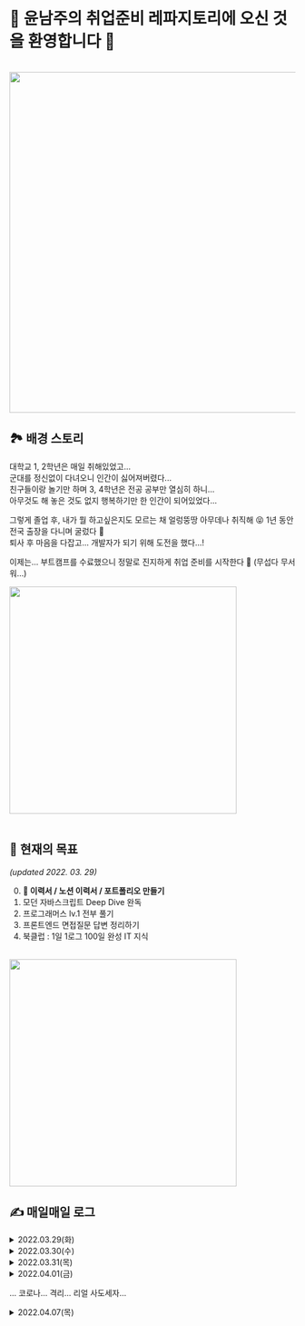 # 💖 윤남주의 취업준비 레파지토리에 오신 것을 환영합니다 💖

<br>

<img src="https://media4.giphy.com/media/Kd9IQloZWxEEU/giphy.gif?cid=ecf05e47v05acgheg2uy3aw3lno4zbyfoa4vyigqko5t5v74&rid=giphy.gif&ct=g" width="600" />

<br>

## 🏞 배경 스토리

대학교 1, 2학년은 매일 취해있었고... <br>
군대를 정신없이 다녀오니 인간이 싫어져버렸다... <br>
친구들이랑 놀기만 하며 3, 4학년은 전공 공부만 열심히 하니... <br>
아무것도 해 놓은 것도 없지 행복하기만 한 인간이 되어있었다...

그렇게 졸업 후, 내가 뭘 하고싶은지도 모르는 채 얼렁뚱땅 아무데나 취직해 😝 1년 동안 전국 출장을 다니며 굴렀다 🥲 <br>
퇴사 후 마음을 다잡고... 개발자가 되기 위해 도전을 했다...!

이제는... 부트캠프를 수료했으니 정말로 진지하게 취업 준비를 시작한다 🥶 (무섭다 무서워...)

<img src="https://mblogthumb-phinf.pstatic.net/MjAxOTA3MzBfMjA5/MDAxNTY0NDg2NjcwNTk2.pwWq7VU308ScMxpMI1YM2X8N7cFTASDnYEtFAVMm5Rgg.azYso9TA4UZLWpDN20OyqITuskHT4s630b0oLvO3PH8g.PNG.wonch999/image.png?type=w800" width="400" />

<br>
<br>

## 💪 현재의 목표

_(updated 2022. 03. 29)_

0. **🚨 이력서 / 노션 이력서 / 포트폴리오 만들기**
1. 모던 자바스크립트 Deep Dive 완독
2. 프로그래머스 lv.1 전부 풀기
3. 프론트엔드 면접질문 답변 정리하기
4. 북클럽 : 1일 1로그 100일 완성 IT 지식

<br>

<img src="https://scontent-ssn1-1.xx.fbcdn.net/v/t1.6435-9/36794151_1905091109783616_6953810098154110976_n.jpg?_nc_cat=102&ccb=1-5&_nc_sid=730e14&_nc_ohc=wt6d6JFFT7QAX8Eab_j&_nc_ht=scontent-ssn1-1.xx&oh=00_AT8WTfi5zR9YcnwZF4MjphSPgTF9O1L4HAN4bFvL2ear7w&oe=626696C2" width="400" />

<br>

## ✍️ 매일매일 로그

<details><summary>2022.03.29(화)</summary>
<p>
  
  - [x] MJDD Ch.1
  - [x] MJDD Ch.2
  - [x] 프로그래머스 : 로또의 최고 순위와 최저 순위
  - [x] 프로그래머스 : 없는 숫자 더하기
  - [x] 면접 공부 : Scope, Scope Chaining
  - [ ] 면접 공부 : var, let, const
  
</p>
</details>

<details><summary>2022.03.30(수)</summary>
<p>

  코로나 확진 이슈로 인해 정신없는 하루를 보냈습니다...🥲 (다행히 저는 아직 음성...)
  
</p>
</details>

<details><summary>2022.03.31(목)</summary>
<p>
  
  - [ ] MJDD Ch.3
  - [x] 프로그래머스 : 크레인 인형뽑기 게임
  - [x] 프로그래머스 : 소수 만들기
  - [x] 프로그래머스 : 완주하지 못한 선수
  - [ ] 면접 공부 : var, let, const
  - [x] 1일 1로그 읽기
  - [ ] 이력서 작성
  
</p>
</details>

<details><summary>2022.04.01(금)</summary>
<p>
  
  - [ ] MJDD Ch.3
  - [ ] 면접 공부 : var, let, const
  - [x] 1일 1로그 읽기
  - [ ] 이력서 중간 점검 ✨
  
</p>
</details>

... 코로나... 격리... 리얼 사도세자...

<details><summary>2022.04.07(목)</summary>
<p>
  
  - [x] 위코드 3개월 회고록 작성 - [바로가기](https://velog.io/@jujusnake/%EC%A7%80%EA%B8%88%EA%B9%8C%EC%A7%80%EC%9D%98-%EC%97%AC%EC%A0%95%EC%97%90-%EB%8C%80%ED%95%B4-%EA%B7%B8%EB%A6%AC%EA%B3%A0-%EC%95%9E%EC%9C%BC%EB%A1%9C)
  - [x] 이력서 피드백 - 수정
  - [ ] 노션 이력서 만들기
  - [ ] MJDD Ch. 3 읽고 정리
  - [ ] 1일 1로그 : 1 ~ 3 읽고 정리
  - [ ] 프로그래머스 : K번째수
  - [ ] 프로그래머스 : 모의고사
 
</p>
</details>


